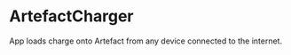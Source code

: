 ArtefactCharger
===============

App loads charge onto Artefact from any device connected to the internet.
